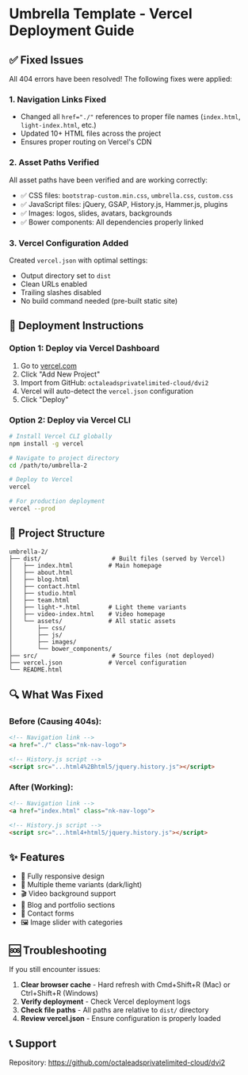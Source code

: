 # Umbrella Template - Vercel Deployment Guide

## ✅ Fixed Issues

All 404 errors have been resolved! The following fixes were applied:

### 1. Navigation Links Fixed
- Changed all `href="./"` references to proper file names (`index.html`, `light-index.html`, etc.)
- Updated 10+ HTML files across the project
- Ensures proper routing on Vercel's CDN

### 2. Asset Paths Verified
All asset paths have been verified and are working correctly:
- ✅ CSS files: `bootstrap-custom.min.css`, `umbrella.css`, `custom.css`
- ✅ JavaScript files: jQuery, GSAP, History.js, Hammer.js, plugins
- ✅ Images: logos, slides, avatars, backgrounds
- ✅ Bower components: All dependencies properly linked

### 3. Vercel Configuration Added
Created `vercel.json` with optimal settings:
- Output directory set to `dist`
- Clean URLs enabled
- Trailing slashes disabled
- No build command needed (pre-built static site)

## 🚀 Deployment Instructions

### Option 1: Deploy via Vercel Dashboard
1. Go to [vercel.com](https://vercel.com)
2. Click "Add New Project"
3. Import from GitHub: `octaleadsprivatelimited-cloud/dvi2`
4. Vercel will auto-detect the `vercel.json` configuration
5. Click "Deploy"

### Option 2: Deploy via Vercel CLI
```bash
# Install Vercel CLI globally
npm install -g vercel

# Navigate to project directory
cd /path/to/umbrella-2

# Deploy to Vercel
vercel

# For production deployment
vercel --prod
```

## 📁 Project Structure
```
umbrella-2/
├── dist/                    # Built files (served by Vercel)
│   ├── index.html          # Main homepage
│   ├── about.html
│   ├── blog.html
│   ├── contact.html
│   ├── studio.html
│   ├── team.html
│   ├── light-*.html        # Light theme variants
│   ├── video-index.html    # Video homepage
│   └── assets/             # All static assets
│       ├── css/
│       ├── js/
│       ├── images/
│       └── bower_components/
├── src/                     # Source files (not deployed)
├── vercel.json             # Vercel configuration
└── README.html

```

## 🔍 What Was Fixed

### Before (Causing 404s):
```html
<!-- Navigation link -->
<a href="./" class="nk-nav-logo">

<!-- History.js script -->
<script src="...html4%2Bhtml5/jquery.history.js"></script>
```

### After (Working):
```html
<!-- Navigation link -->
<a href="index.html" class="nk-nav-logo">

<!-- History.js script -->
<script src="...html4+html5/jquery.history.js"></script>
```

## ✨ Features
- 📱 Fully responsive design
- 🎨 Multiple theme variants (dark/light)
- 🎬 Video background support
- 📝 Blog and portfolio sections
- 📧 Contact forms
- 🖼️ Image slider with categories

## 🆘 Troubleshooting

If you still encounter issues:

1. **Clear browser cache** - Hard refresh with Cmd+Shift+R (Mac) or Ctrl+Shift+R (Windows)
2. **Verify deployment** - Check Vercel deployment logs
3. **Check file paths** - All paths are relative to `dist/` directory
4. **Review vercel.json** - Ensure configuration is properly loaded

## 📞 Support
Repository: https://github.com/octaleadsprivatelimited-cloud/dvi2

